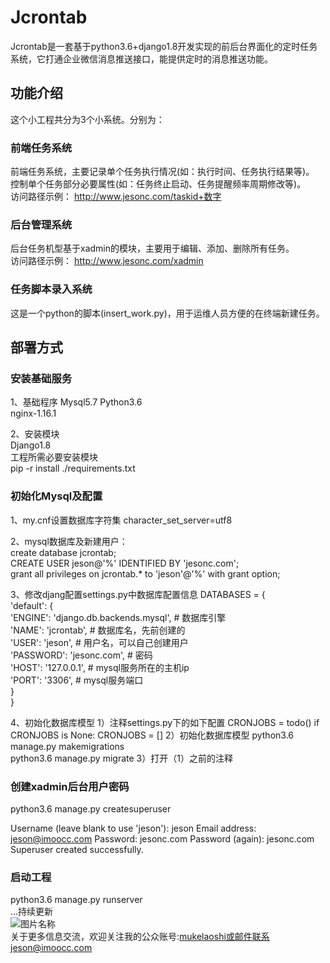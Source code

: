 # Jcrontab
Jcrontab是一套基于python3.6+django1.8开发实现的前后台界面化的定时任务系统，它打通企业微信消息推送接口，能提供定时的消息推送功能。

## 功能介绍
这个小工程共分为3个小系统。分别为：
### 前端任务系统
前端任务系统，主要记录单个任务执行情况(如：执行时间、任务执行结果等)。  
控制单个任务部分必要属性(如：任务终止启动、任务提醒频率周期修改等)。  
访问路径示例：
http://www.jesonc.com/taskid+数字

### 后台管理系统
后台任务机型基于xadmin的模块，主要用于编辑、添加、删除所有任务。  
访问路径示例：
http://www.jesonc.com/xadmin

### 任务脚本录入系统
这是一个python的脚本(insert_work.py)，用于运维人员方便的在终端新建任务。


## 部署方式
### 安装基础服务  
1、基础程序
Mysql5.7
Python3.6  
nginx-1.16.1  
  
2、安装模块  
Django1.8  
工程所需必要安装模块  
pip -r install ./requirements.txt

### 初始化Mysql及配置  
1、my.cnf设置数据库字符集
character_set_server=utf8

2、mysql数据库及新建用户：  
create database jcrontab;  
CREATE USER jeson@'%' IDENTIFIED BY 'jesonc.com';  
grant all privileges on jcrontab.* to  'jeson'@'%' with grant option;    

3、修改djang配置settings.py中数据库配置信息
DATABASES = {  
        'default': {  
        'ENGINE': 'django.db.backends.mysql',   # 数据库引擎  
        'NAME': 'jcrontab',  # 数据库名，先前创建的  
        'USER': 'jeson',     # 用户名，可以自己创建用户  
        'PASSWORD': 'jesonc.com',  # 密码  
        'HOST': '127.0.0.1',  # mysql服务所在的主机ip  
        'PORT': '3306',         # mysql服务端口  
        }  
}
  
4、初始化数据库模型 
1）注释settings.py下的如下配置
CRONJOBS = todo()
if CRONJOBS is None:
    CRONJOBS = []
2）初始化数据库模型
python3.6 manage.py makemigrations  
python3.6 manage.py migrate
3）打开（1）之前的注释

### 创建xadmin后台用户密码
python3.6 manage.py createsuperuser

Username (leave blank to use 'jeson'): jeson 
Email address: jeson@imoocc.com
Password: jesonc.com
Password (again): jesonc.com
Superuser created successfully.

### 启动工程
python3.6 manage.py runserver  
...持续更新  
![图片名称](http://imoocc.com/static/zinnia_bootstrap/img/weixin.jpg)  
关于更多信息交流，欢迎关注我的公众账号:mukelaoshi或邮件联系jeson@imoocc.com  
